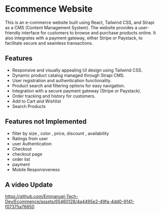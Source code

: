 # Ecommence Website
This is an e-commerce website built using React, Tailwind CSS, and Strapi as a CMS (Content Management System). The website provides a user-friendly interface for customers to browse and purchase products online. It also integrates with a payment gateway, either Stripe or Paystack, to facilitate secure and seamless transactions.

## Features

- Responsive and visually appealing UI design using Tailwind CSS.
- Dynamic product catalog managed through Strapi CMS.
- User registration and authentication functionality.
- Product search and filtering options for easy navigation.
- Integration with a secure payment gateway (Stripe or Paystack).
- Order tracking and history for customers.
- Add to Cart and Wishlist
- Search Products

## Features not Implemented

- filter by size , color , price, discount , availability 
- Ratings from user 
- user Authentication
- Checkout
- checkout page
- order list
- payment
- Mobile Responsiveness


## A video Update 

https://github.com/Emmanuel-Tech-Dev/Ecommence/assets/65460128/4a4495e2-49fa-4dd0-9141-f07375a76650



